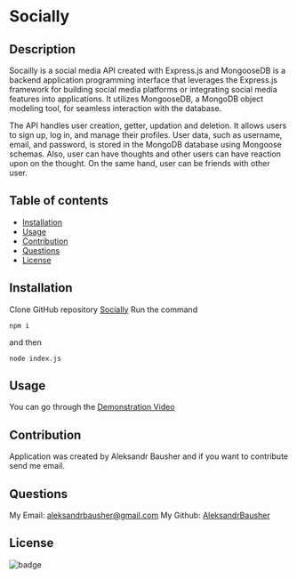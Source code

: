 # Socially

## Description

Socailly is a social media API created with Express.js and MongooseDB is a backend application programming interface that leverages the Express.js framework for building social media platforms or integrating social media features into applications. It utilizes MongooseDB, a MongoDB object modeling tool, for seamless interaction with the database. 

 The API handles user creation, getter, updation and deletion. It allows users to sign up, log in, and manage their profiles. User data, such as username, email, and password, is stored in the MongoDB database using Mongoose schemas. Also, user can have thoughts and other users can have reaction upon on the thought. On the same hand, user can be friends with other user.

## Table of contents

- [Installation](#installation)
- [Usage](#usage)
- [Contribution](#contribution)
- [Questions](#questions)
- [License](#license)

## Installation
Clone GitHub repository [Socially](https://github.com/AleksandrBausher/socially)
Run the command
```
npm i
```
and then
```
node index.js
```

## Usage
You can go through the [Demonstration Video]()

## Contribution

Application was created by Aleksandr Bausher and if you want to contribute send me email.

## Questions

My Email:
[aleksandrbausher@gmail.com](mailto:aleksandrbausher@gmail.com)
My Github:
[AleksandrBausher](https://github.com/aleksandrbausher)

## License

![badge](https://img.shields.io/badge/license-MIT-blue)